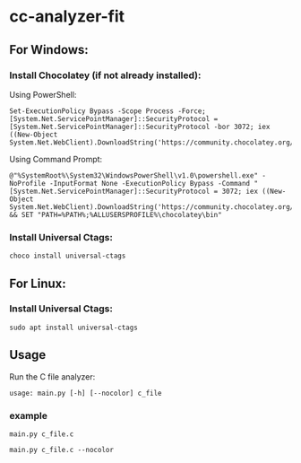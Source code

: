 # cc-analyzer-fit

## For Windows:

### Install Chocolatey (if not already installed):

Using PowerShell:
```
Set-ExecutionPolicy Bypass -Scope Process -Force; [System.Net.ServicePointManager]::SecurityProtocol = [System.Net.ServicePointManager]::SecurityProtocol -bor 3072; iex ((New-Object System.Net.WebClient).DownloadString('https://community.chocolatey.org/install.ps1'))
```
Using Command Prompt:
```
@"%SystemRoot%\System32\WindowsPowerShell\v1.0\powershell.exe" -NoProfile -InputFormat None -ExecutionPolicy Bypass -Command "[System.Net.ServicePointManager]::SecurityProtocol = 3072; iex ((New-Object System.Net.WebClient).DownloadString('https://community.chocolatey.org/install.ps1'))" && SET "PATH=%PATH%;%ALLUSERSPROFILE%\chocolatey\bin"
```
### Install Universal Ctags:
```
choco install universal-ctags
```

## For Linux:

### Install Universal Ctags:
```
sudo apt install universal-ctags
```
## Usage
Run the C file analyzer:
```
usage: main.py [-h] [--nocolor] c_file
```
### example
```
main.py c_file.c
```

```
main.py c_file.c --nocolor
```

